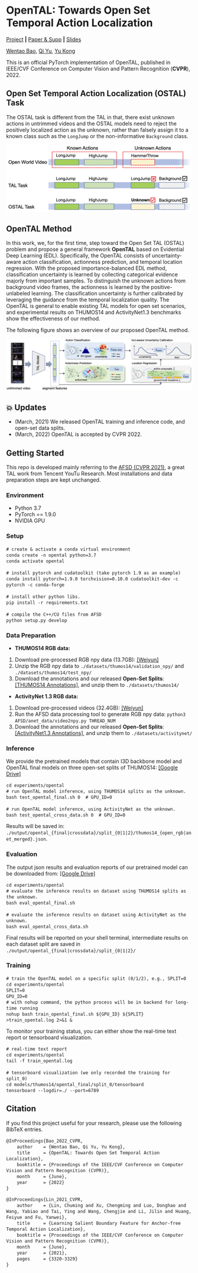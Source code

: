 # OpenTAL: Towards Open Set Temporal Action Localization
[Project](https://www.rit.edu/actionlab/opental) **|** [Paper & Supp](https://arxiv.org/pdf/2203.05114.pdf) **|** [Slides]()

[Wentao Bao](https://cogito2012.github.io/homepage), 
[Qi Yu](https://www.rit.edu/mining/qi-yu), 
[Yu Kong](https://people.rit.edu/yukics/)

This is an official PyTorch implementation of OpenTAL, published in IEEE/CVF Conference on Computer Vision and Pattern Recognition (**CVPR**), 2022.


## Open Set Temporal Action Localization (**OSTAL**) Task

The OSTAL task is different from the TAL in that, there exist unknown actions in untrimmed videos and the OSTAL models need to reject the positively localized action as the unknown, rather than falsely assign it to a known class such as the `LongJump` or the non-informative `Background` class.

<p align="center">
<img src="assets/OSTAL.png" alt="OSTAL" width="600px"/>
</p>

## OpenTAL Method
In this work, we, for the first time, step toward the Open Set TAL (OSTAL) problem and propose a general framework **OpenTAL** based on Evidential Deep Learning (EDL). Specifically, the OpenTAL consists of uncertainty-aware action classification, actionness prediction, and temporal location regression. With the proposed importance-balanced EDL method, classification uncertainty is learned by collecting categorical evidence majorly from important samples. To distinguish the unknown actions from background video frames, the actionness is learned by the positive-unlabeled learning. The classification uncertainty is further calibrated by leveraging the guidance from the temporal localization quality. The OpenTAL is general to enable existing TAL models for open set scenarios, and experimental results on THUMOS14 and ActivityNet1.3 benchmarks show the effectiveness of our method. 

The following figure shows an overview of our proposed OpenTAL method. 

![opental](assets/opental.png)

## :boom: Updates
- (March, 2021) We released OpenTAL training and inference code, and open-set data splits.
- (March, 2022) OpenTAL is accepted by CVPR 2022.

## Getting Started

This repo is developed mainly referring to the [AFSD (CVPR 2021)](https://github.com/TencentYoutuResearch/ActionDetection-AFSD), a great TAL work from Tencent YouTu Research. Most installations and data preparation steps are kept unchanged.
### Environment
- Python 3.7
- PyTorch == 1.9.0
- NVIDIA GPU

### Setup
```shell script
# create & activate a conda virtual environment
conda create -n opental python=3.7 
conda activate opental

# install pytorch and cudatoolkit (take pytorch 1.9 as an example)
conda install pytorch=1.9.0 torchvision=0.10.0 cudatoolkit-dev -c pytorch -c conda-forge

# install other python libs.
pip install -r requirements.txt

# compile the C++/CU files from AFSD
python setup.py develop
```


### Data Preparation
- **THUMOS14 RGB data:**
1. Download pre-processed RGB npy data (13.7GB): [\[Weiyun\]](https://share.weiyun.com/bP62lmHj)
2. Unzip the RGB npy data to `./datasets/thumos14/validation_npy/` and `./datasets/thumos14/test_npy/`
3. Download the annotations and our released **Open-Set Splits**: [\[THUMOS14 Annotations\]](https://drive.google.com/drive/folders/1dQUIhZYfmKoMLJSa79g2XHmvP_NuGtQ7?usp=sharing), and unzip them to `./datasets/thumos14/`

- **ActivityNet 1.3 RGB data:**
1. Download pre-processed videos (32.4GB): [\[Weiyun\]](https://share.weiyun.com/PXXtHcbp)
2. Run the AFSD data processing tool to generate RGB npy data: `python3 AFSD/anet_data/video2npy.py THREAD_NUM`
3. Download the annotations and our released **Open-Set Splits**: [\[ActivityNet1.3 Annotations\]](https://drive.google.com/drive/folders/163pxhHoSungM7cE0ZQu6_idGnW6y85wF?usp=sharing), and unzip them to `./datasets/activitynet/`

### Inference
We provide the pretrained models that contain I3D backbone model and OpenTAL final models on three open-set splits of THUMOS14:
[\[Google Drive\]](https://drive.google.com/drive/folders/1lEospHdatqUvKQi4ODSaLm07timdmYyV?usp=sharing)

```shell script
cd experiments/opental
# run OpenTAL model inference, using THUMOS14 splits as the unknown.
bash test_opental_final.sh 0  # GPU_ID=0

# run OpenTAL model inference, using ActivityNet as the unknown.
bash test_opental_cross_data.sh 0  # GPU_ID=0
```
Results will be saved in: `./output/opental_{final|crossdata}/split_{0|1|2}/thumos14_{open_rgb|anet_merged}.json`.


### Evaluation
The output json results and evaluation reports of our pretrained model can be downloaded from: [\[Google Drive\]](https://drive.google.com/drive/folders/1CxW9vkNTzo3mOk9BYbOgTfBkXJu6qn7S?usp=sharing)
```shell script
cd experiments/opental
# evaluate the inference results on dataset using THUMOS14 splits as the unknown.
bash eval_opental_final.sh

# evaluate the inference results on dataset using ActivityNet as the unknown.
bash eval_opental_cross_data.sh
```
Final results will be reported on your shell terminal, intermediate results on each dataset split are saved in `./output/opental_{final|crossdata}/split_{0|1|2}/`


### Training
```shell script
# train the OpenTAL model on a specific split (0/1/2), e.g., SPLIT=0
cd experiments/opental
SPLIT=0
GPU_ID=0
# with nohup command, the python process will be in backend for long-time running
nohup bash train_opental_final.sh ${GPU_ID} ${SPLIT} >train_opental.log 2>&1 &
```

To monitor your training status, you can either show the real-time text report or tensorboard visualization.
```shell script
# real-time text report
cd experiments/opental
tail -f train_opental.log

# tensorboard visualization (we only recorded the training for split_0)
cd models/thumos14/opental_final/split_0/tensorboard
tensorboard --logdir=./ --port=6789
```


## Citation
If you find this project useful for your research, please use the following BibTeX entries.
```
@InProceedings{Bao_2022_CVPR,
    author    = {Wentao Bao, Qi Yu, Yu Kong},
    title     = {OpenTAL: Towards Open Set Temporal Action Localization},
    booktitle = {Proceedings of the IEEE/CVF Conference on Computer Vision and Pattern Recognition (CVPR)},
    month     = {June},
    year      = {2022}
}
```

```
@InProceedings{Lin_2021_CVPR,
    author    = {Lin, Chuming and Xu, Chengming and Luo, Donghao and Wang, Yabiao and Tai, Ying and Wang, Chengjie and Li, Jilin and Huang, Feiyue and Fu, Yanwei},
    title     = {Learning Salient Boundary Feature for Anchor-free Temporal Action Localization},
    booktitle = {Proceedings of the IEEE/CVF Conference on Computer Vision and Pattern Recognition (CVPR)},
    month     = {June},
    year      = {2021},
    pages     = {3320-3329}
}
```
